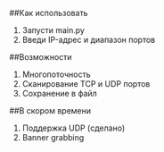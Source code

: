 ##Как использовать

1. Запусти main.py
2. Введи IP-адрес и диапазон портов

##Возможности 

1. Многопоточность
2. Сканирование TCP и UDP портов
3. Сохранение в файл

##В скором времени

1. Поддержка UDP (сделано)
2. Banner grabbing
